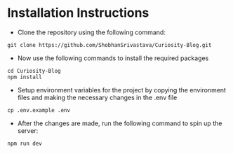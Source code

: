 # Installation Instructions

 -  Clone the repository using the following command: 
```
git clone https://github.com/ShobhanSrivastava/Curiosity-Blog.git
```

 - Now use the following commands to install the required packages
```
cd Curiosity-Blog
npm install
```

 - Setup environment variables for the project by copying the environment files and making the necessary changes in the .env file
```
cp .env.example .env
```

- After the changes are made, run the following command to spin up the server:
```
npm run dev
```


